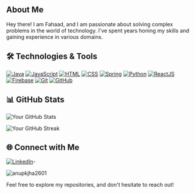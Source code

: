 ## About Me

Hey there! I am Fahaad, and I am passionate about solving complex problems in the world of technology. I've spent years honing my skills and gaining experience in various domains.

## 🛠️ Technologies & Tools
[![Java](https://img.shields.io/badge/-Java-007396?style=flat&logo=java&logoColor=white)](link-to-your-java-repo)
[![JavaScript](https://img.shields.io/badge/-JavaScript-F7DF1E?style=flat&logo=javascript&logoColor=black)](link-to-your-js-repo)
[![HTML](https://img.shields.io/badge/-HTML-E34F26?style=flat&logo=html5&logoColor=white)](link-to-your-html-repo)
[![CSS](https://img.shields.io/badge/-CSS-1572B6?style=flat&logo=css3&logoColor=white)](link-to-your-css-repo)
[![Spring](https://img.shields.io/badge/-Spring-6DB33F?style=flat&logo=spring&logoColor=white)](link-to-your-spring-repo)
[![Python](https://img.shields.io/badge/-Python-3776AB?style=flat&logo=python&logoColor=white)](link-to-your-python-repo)
[![ReactJS](https://img.shields.io/badge/-ReactJS-61DAFB?style=flat&logo=react&logoColor=black)](link-to-your-react-repo)
[![Firebase](https://img.shields.io/badge/-Firebase-FFCA28?style=flat&logo=firebase&logoColor=black)](link-to-your-firebase-repo)
[![Git](https://img.shields.io/badge/-Git-F05032?style=flat&logo=git&logoColor=white)](link-to-your-git-repo)
[![GitHub](https://img.shields.io/badge/-GitHub-181717?style=flat&logo=github&logoColor=white)](link-to-your-github-repo)


## 📊 GitHub Stats

![Your GitHub Stats](https://github-readme-stats.vercel.app/api?username=fahaad-abbadi&show_icons=true&theme=radical)

![Your GitHub Streak](https://github-readme-streak-stats.herokuapp.com/?user=fahaad-abbadi&theme=dark)

## 🌐 Connect with Me

[![LinkedIn](https://img.shields.io/badge/-LinkedIn-0077B5?style=flat&logo=linkedin&logoColor=white)](fahaad-al-abbadi)-

<p align="left"> <img src="https://komarev.com/ghpvc/?username=anupkjha2601&label=Profile%20views&color=0e75b6&style=flat" alt="anupkjha2601" /> </p>
Feel free to explore my repositories, and don't hesitate to reach out! 
